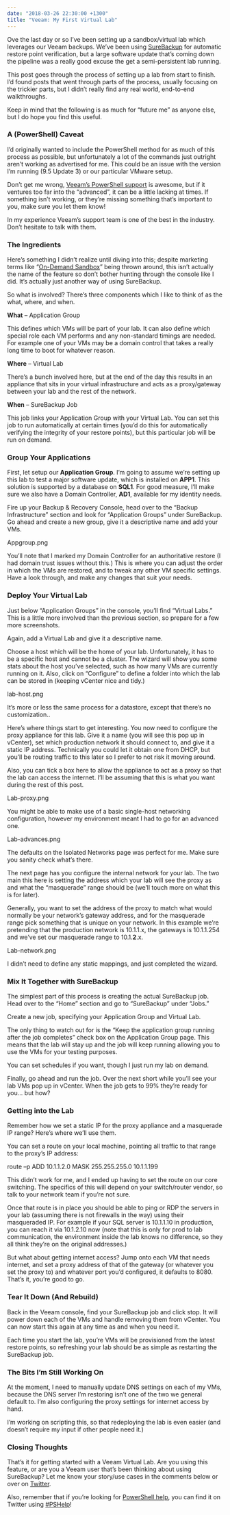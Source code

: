 ```yaml
---
date: "2018-03-26 22:30:00 +1300"
title: "Veeam: My First Virtual Lab"
---
```


Ove the last day or so I’ve been setting up a sandbox/virtual lab which
leverages our Veeam backups. We’ve been using
[SureBackup](https://www.veeam.com/videos/surebackup-how-it-works-22.html) for
automatic restore point verification, but a large software update that’s coming
down the pipeline was a really good excuse the get a semi-persistent lab
running.

This post goes through the process of setting up a lab from start to finish. I’d
found posts that went through parts of the process, usually focusing on the
trickier parts, but I didn’t really find any real world, end-to-end
walkthroughs.

Keep in mind that the following is as much for “future me” as anyone else, but I
do hope you find this useful.

### A (PowerShell) Caveat

I’d originally wanted to include the PowerShell method for as much of this
process as possible, but unfortunately a lot of the commands just outright
aren’t working as advertised for me. This could be an issue with the version I’m
running (9.5 Update 3) or our particular VMware setup.

Don’t get me wrong, [Veeam’s PowerShell
support](https://helpcenter.veeam.com/docs/backup/powershell/getting_started.html?ver=95)
is awesome, but if it ventures too far into the “advanced”, it can be a little
lacking at times. If something isn’t working, or they’re missing something
that’s important to you, make sure you let them know!

In my experience Veeam’s support team is one of the best in the industry. Don’t
hesitate to talk with them.

### The Ingredients

Here’s something I didn’t realize until diving into this; despite marketing
terms like “[On-Demand
Sandbox](https://helpcenter.veeam.com/docs/backup/vsphere/sandbox.html?ver=95)”
being thrown around, this isn’t actually the name of the feature so don’t bother
hunting through the console like I did. It’s actually just another way of using
SureBackup.

So what is involved? There’s three components which I like to think of as the
what, where, and when.

**What** – Application Group

This defines which VMs will be part of your lab. It can also define which
special role each VM performs and any non-standard timings are needed. For
example one of your VMs may be a domain control that takes a really long time to
boot for whatever reason.

**Where** – Virtual Lab

There’s a bunch involved here, but at the end of the day this results in an
appliance that sits in your virtual infrastructure and acts as a proxy/gateway
between your lab and the rest of the network.

**When** – SureBackup Job

This job links your Application Group with your Virtual Lab. You can set this
job to run automatically at certain times (you’d do this for automatically
verifying the integrity of your restore points), but this particular job will be
run on demand.

### Group Your Applications

First, let setup our **Application Group**. I’m going to assume we’re setting up
this lab to test a major software update, which is installed on **APP1**. This
solution is supported by a database on **SQL1**. For good measure, I’ll make
sure we also have a Domain Controller, **AD1**, available for my identity needs.

Fire up your Backup & Recovery Console, head over to the “Backup Infrastructure”
section and look for “Application Groups” under SureBackup. Go ahead and create
a new group, give it a descriptive name and add your VMs.

Appgroup.png

You’ll note that I marked my Domain Controller for an authoritative restore (I
had domain trust issues without this.) This is where you can adjust the order in
which the VMs are restored, and to tweak any other VM specific settings. Have a
look through, and make any changes that suit your needs.

### Deploy Your Virtual Lab

Just below “Application Groups” in the console, you’ll find “Virtual Labs.” This
is a little more involved than the previous section, so prepare for a few more
screenshots.

Again, add a Virtual Lab and give it a descriptive name.

Choose a host which will be the home of your lab. Unfortunately, it has to be a
specific host and cannot be a cluster. The wizard will show you some stats about
the host you’ve selected, such as how many VMs are currently running on it.
Also, click on “Configure” to define a folder into which the lab can be stored
in (keeping vCenter nice and tidy.)

lab-host.png

It’s more or less the same process for a datastore, except that there’s no
customization..

Here’s where things start to get interesting. You now need to configure the
proxy appliance for this lab. Give it a name (you will see this pop up in
vCenter), set which production network it should connect to, and give it a
static IP address. Technically you could let it obtain one from DHCP, but you’ll
be routing traffic to this later so I prefer to not risk it moving around.

Also, you can tick a box here to allow the appliance to act as a proxy so that
the lab can access the internet. I’ll be assuming that this is what you want
during the rest of this post.

Lab-proxy.png

You might be able to make use of a basic single-host networking configuration,
however my environment meant I had to go for an advanced one.

Lab-advances.png

The defaults on the Isolated Networks page was perfect for me. Make sure you
sanity check what’s there.

The next page has you configure the internal network for your lab. The two main
this here is setting the address which your lab will see the proxy as and what
the “masquerade” range should be (we’ll touch more on what this is for later).

Generally, you want to set the address of the proxy to match what would normally
be your network’s gateway address, and for the masquerade range pick something
that is unique on your network. In this example we’re pretending that the
production network is 10.1.1.x, the gateways is 10.1.1.254 and we’ve set our
masquerade range to 10.1.**2**.x.

Lab-network.png

I didn’t need to define any static mappings, and just completed the wizard.

### Mix It Together with SureBackup

The simplest part of this process is creating the actual SureBackup job. Head
over to the “Home” section and go to “SureBackup” under “Jobs.”

Create a new job, specifying your Application Group and Virtual Lab.

The only thing to watch out for is the “Keep the application group running after
the job completes” check box on the Application Group page. This means that the
lab will stay up and the job will keep running allowing you to use the VMs for
your testing purposes.

You can set schedules if you want, though I just run my lab on demand.

Finally, go ahead and run the job. Over the next short while you’ll see your lab
VMs pop up in vCenter. When the job gets to 99% they’re ready for you… but how?

### Getting into the Lab

Remember how we set a static IP for the proxy appliance and a masquerade IP
range? Here’s where we’ll use them.

You can set a route on your local machine, pointing all traffic to that range to
the proxy’s IP address:

route –p ADD 10.1.1.2.0 MASK 255.255.255.0 10.1.1.199

This didn’t work for me, and I ended up having to set the route on our core
switching. The specifics of this will depend on your switch/router vendor, so
talk to your network team if you’re not sure.

Once that route is in place you should be able to ping or RDP the servers in
your lab (assuming there is not firewalls in the way) using their masqueraded
IP. For example if your SQL server is 10.1.1.10 in production, you can reach it
via 10.1.2.10 now (note that this is only for prod to lab communication, the
environment inside the lab knows no difference, so they all think they’re on the
original addresses.)

But what about getting internet access? Jump onto each VM that needs internet,
and set a proxy address of that of the gateway (or whatever you set the proxy
to) and whatever port you’d configured, it defaults to 8080. That’s it, you’re
good to go.

### Tear It Down (And Rebuild)

Back in the Veeam console, find your SureBackup job and click stop. It will
power down each of the VMs and handle removing them from vCenter. You can now
start this again at any time as and when you need it.

Each time you start the lab, you’re VMs will be provisioned from the latest
restore points, so refreshing your lab should be as simple as restarting the
SureBackup job.

### The Bits I’m Still Working On

At the moment, I need to manually update DNS settings on each of my VMs, because
the DNS server I’m restoring isn’t one of the two we general default to. I’m
also configuring the proxy settings for internet access by hand.

I’m working on scripting this, so that redeploying the lab is even easier (and
doesn’t require my input if other people need it.)

### Closing Thoughts

That’s it for getting started with a Veeam Virtual Lab. Are you using this
feature, or are you a Veeam user that’s been thinking about using SureBackup?
Let me know your story/use cases in the comments below or over on
[Twitter](https://twitter.com/WindosNZ).

Also, remember that if you’re looking for [PowerShell
help](https://king.geek.nz/2018/03/20/pshelp-twitter/), you can find it on
Twitter using
[\#PSHelp](https://twitter.com/search?f=tweets&vertical=default&q=%23pshelp&src=typd)!
